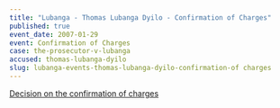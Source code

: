 ```yaml
---
title: "Lubanga - Thomas Lubanga Dyilo - Confirmation of Charges"
published: true
event_date: 2007-01-29
event: Confirmation of Charges
case: the-prosecutor-v-lubanga
accused: thomas-lubanga-dyilo
slug: lubanga-events-thomas-lubanga-dyilo-confirmation-of charges
---
```


[Decision on the confirmation of charges](http://www.icc-cpi.int/iccdocs/doc/doc266175.PDF)

